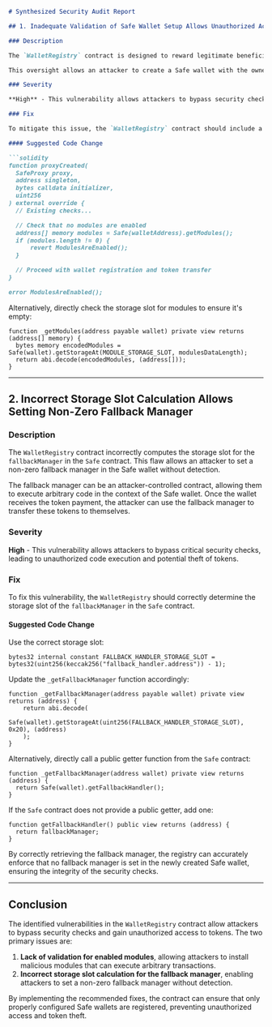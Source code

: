 ```markdown
# Synthesized Security Audit Report

## 1. Inadequate Validation of Safe Wallet Setup Allows Unauthorized Access to Tokens

### Description

The `WalletRegistry` contract is designed to reward legitimate beneficiaries with tokens when they create and register a Safe wallet. However, it **fails to validate whether any modules are enabled** on the newly created Safe wallet. 

This oversight allows an attacker to create a Safe wallet with the owner set as a legitimate beneficiary but with a malicious module enabled, granting the attacker control over the wallet's funds. As a result, the attacker can receive the token payment intended for the beneficiary and withdraw the tokens for themselves.

### Severity

**High** - This vulnerability allows attackers to bypass security checks and steal tokens.

### Fix

To mitigate this issue, the `WalletRegistry` contract should include a validation step to ensure that no modules are enabled in the newly created Safe wallet.

#### Suggested Code Change

```solidity
function proxyCreated(
  SafeProxy proxy,
  address singleton,
  bytes calldata initializer,
  uint256
) external override {
  // Existing checks...

  // Check that no modules are enabled
  address[] memory modules = Safe(walletAddress).getModules();
  if (modules.length != 0) {
      revert ModulesAreEnabled();
  }

  // Proceed with wallet registration and token transfer
}

error ModulesAreEnabled();
```

Alternatively, directly check the storage slot for modules to ensure it's empty:

```solidity
function _getModules(address payable wallet) private view returns (address[] memory) {
  bytes memory encodedModules = Safe(wallet).getStorageAt(MODULE_STORAGE_SLOT, modulesDataLength);
  return abi.decode(encodedModules, (address[]));
}
```

---

## 2. Incorrect Storage Slot Calculation Allows Setting Non-Zero Fallback Manager

### Description

The `WalletRegistry` contract incorrectly computes the storage slot for the `fallbackManager` in the `Safe` contract. This flaw allows an attacker to set a non-zero fallback manager in the Safe wallet without detection. 

The fallback manager can be an attacker-controlled contract, allowing them to execute arbitrary code in the context of the Safe wallet. Once the wallet receives the token payment, the attacker can use the fallback manager to transfer these tokens to themselves.

### Severity

**High** - This vulnerability allows attackers to bypass critical security checks, leading to unauthorized code execution and potential theft of tokens.

### Fix

To fix this vulnerability, the `WalletRegistry` should correctly determine the storage slot of the `fallbackManager` in the `Safe` contract.

#### Suggested Code Change

Use the correct storage slot:

```solidity
bytes32 internal constant FALLBACK_HANDLER_STORAGE_SLOT = bytes32(uint256(keccak256("fallback_handler.address")) - 1);
```

Update the `_getFallbackManager` function accordingly:

```solidity
function _getFallbackManager(address payable wallet) private view returns (address) {
    return abi.decode(
        Safe(wallet).getStorageAt(uint256(FALLBACK_HANDLER_STORAGE_SLOT), 0x20), (address)
    );
}
```

Alternatively, directly call a public getter function from the `Safe` contract:

```solidity
function _getFallbackManager(address wallet) private view returns (address) {
  return Safe(wallet).getFallbackHandler();
}
```

If the `Safe` contract does not provide a public getter, add one:

```solidity
function getFallbackHandler() public view returns (address) {
  return fallbackManager;
}
```

By correctly retrieving the fallback manager, the registry can accurately enforce that no fallback manager is set in the newly created Safe wallet, ensuring the integrity of the security checks.

---

## Conclusion

The identified vulnerabilities in the `WalletRegistry` contract allow attackers to bypass security checks and gain unauthorized access to tokens. The two primary issues are:

1. **Lack of validation for enabled modules**, allowing attackers to install malicious modules that can execute arbitrary transactions.
2. **Incorrect storage slot calculation for the fallback manager**, enabling attackers to set a non-zero fallback manager without detection.

By implementing the recommended fixes, the contract can ensure that only properly configured Safe wallets are registered, preventing unauthorized access and token theft.
```